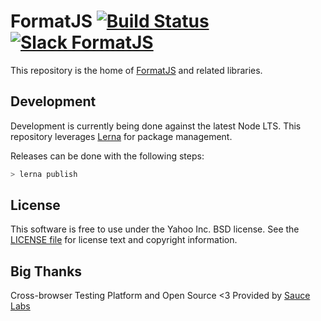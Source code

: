 # FormatJS [![Build Status](https://travis-ci.org/formatjs/formatjs.svg?branch=master)](https://travis-ci.org/formatjs/formatjs) [![Slack FormatJS](https://img.shields.io/badge/slack-@formatjs-green.svg?logo=slack)](https://join.slack.com/t/formatjs/shared_invite/enQtNjM2MjM4NjE4ODIxLTMyMWE0YTNhMTlmMzZlNzJlNjEzMWY0YjM2ODUxYjlmNDE2YzQyMDIxZDg3Y2Q5YWNlMzhhYzRiNDk0OGQwNGI)



This repository is the home of [FormatJS](http://formatjs.io/) and related libraries.

## Development

Development is currently being done against the latest Node LTS. This repository leverages [Lerna][] for package management.

Releases can be done with the following steps:

```js
> lerna publish
```

## License

This software is free to use under the Yahoo Inc. BSD license.
See the [LICENSE file][] for license text and copyright information.

## Big Thanks

Cross-browser Testing Platform and Open Source <3 Provided by [Sauce Labs][saucelabs]


[LICENSE file]: https://github.com/formatjs/formatjs/blob/master/LICENSE.md
[Lerna]: https://lernajs.io/
[saucelabs]: https://saucelabs.com
